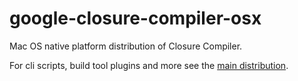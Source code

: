 # google-closure-compiler-osx

Mac OS native platform distribution of Closure Compiler.

For cli scripts, build tool plugins and more see the [main distribution](https://www.npmjs.com/package/google-closure-compiler).
